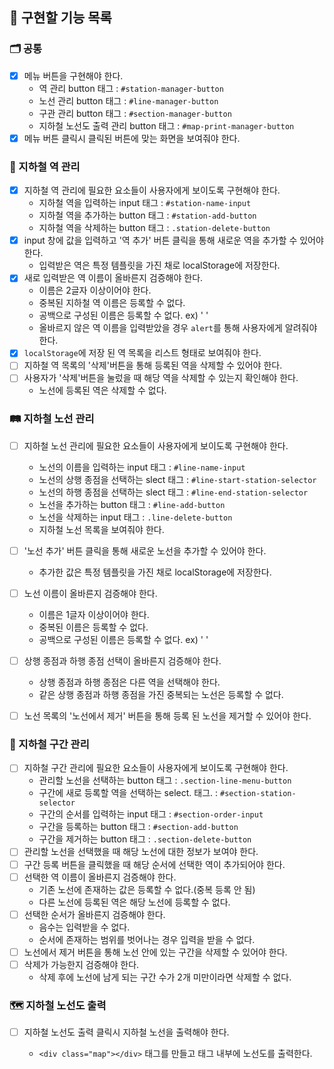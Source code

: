 ## 📝 구현할 기능 목록

### 🗂 공통

- [X] 메뉴 버튼을 구현해야 한다.
  - 역 관리 button 태그 : ```#station-manager-button```
  - 노선 관리 button 태그 : ```#line-manager-button```
  - 구관 관리 button 태그 : ```#section-manager-button```
  - 지하철 노선도 출력 관리 button 태그 : ```#map-print-manager-button```
- [X] 메뉴 버튼 클릭시 클릭된 버튼에 맞는 화면을 보여줘야 한다.

### 🚋 지하철 역 관리

- [X] 지하철 역 관리에 필요한 요소들이 사용자에게 보이도록 구현해야 한다. 
  - 지하철 역을 입력하는 input 태그 : ```#station-name-input```
  - 지하철 역을 추가하는 button 태그 : ```#station-add-button```
  - 지하철 역을 삭제하는 button 태그 : ```.station-delete-button```
- [X] input 창에 값을 입력하고 '역 추가' 버튼 클릭을 통해 새로운 역을 추가할 수 있어야 한다.
  - 입력받은 역은 특정 템플릿을 가진 채로 localStorage에 저장한다.
- [X] 새로 입력받은 역 이름이 올바른지 검증해야 한다.
  - 이름은 2글자 이상이어야 한다.
  - 중복된 지하철 역 이름은 등록할 수 없다.
  - 공백으로 구성된 이름은 등록할 수 없다. ex) '    '
  - 올바르지 않은 역 이름을 입력받았을 경우 ```alert```를 통해 사용자에게 알려줘야 한다.
- [X] ```localStorage```에 저장 된 역 목록을 리스트 형태로 보여줘야 한다.
- [ ] 지하철 역 목록의 '삭제'버튼을 통해 등록된 역을 삭제할 수 있어야 한다.
- [ ] 사용자가 '삭제'버튼을 눌렀을 때 해당 역을 삭제할 수 있는지 확인해야 한다.
  - 노선에 등록된 역은 삭제할 수 없다.


### 🛤 지하철 노선 관리

- [ ] 지하철 노선 관리에 필요한 요소들이 사용자에게 보이도록 구현해야 한다.
  - 노선의 이름을 입력하는 input 태그 : ```#line-name-input```
  - 노선의 상행 종점을 선택하는 slect 태그 : ```#line-start-station-selector```
  - 노선의 하행 종점을 선택하는 slect 태그 : ```#line-end-station-selector```
  - 노선을 추가하는 button 태그 : ```#line-add-button```
  - 노선을 삭제하는 input 태그 : ```.line-delete-button```
  - 지하철 노선 목록을 보여줘야 한다.
- [ ] '노선 추가' 버튼 클릭을 통해 새로운 노선을 추가할 수 있어야 한다.
  - 추가한 값은 특정 템플릿을 가진 채로 localStorage에 저장한다.
- [ ] 노선 이름이 올바른지 검증해야 한다.
  - 이름은 1글자 이상이어야 한다.
  - 중복된 이름은 등록할 수 없다.
  - 공백으로 구성된 이름은 등록할 수 없다. ex) '     '

- [ ] 상행 종점과 하행 종점 선택이 올바른지 검증해야 한다.
  - 상행 종점과 하행 종점은 다른 역을 선택해야 한다.
  - 같은 상행 종점과 하행 종점을 가진 중복되는 노선은 등록할 수 없다.
- [ ] 노선 목록의 '노선에서 제거' 버튼을 통해 등록 된 노선을 제거할 수 있어야 한다.

### 🚉 지하철 구간 관리

- [ ] 지하철 구간 관리에 필요한 요소들이 사용자에게 보이도록 구현해야 한다.
  - 관리할 노선을 선택하는 button 태그 : ```.section-line-menu-button```
  - 구간에 새로 등록할 역을 선택하는 select. 태그. : ```#section-station-selector```
  - 구간의 순서를 입력하는 input 태그 : ```#section-order-input```
  - 구간을 등록하는 button 태그 : ```#section-add-button```
  - 구간을 제거하는 button 태그 : ```.section-delete-button```
- [ ] 관리할 노선을 선택했을 때 해당 노선에 대한 정보가 보여야 한다.
- [ ] 구간 등록 버튼을 클릭했을 때 해당 순서에 선택한 역이 추가되어야 한다.
- [ ] 선택한 역 이름이 올바른지 검증해야 한다.
  - 기존 노선에 존재하는 값은 등록할 수 없다.(중복 등록 안 됨)
  - 다른 노선에 등록된 역은 해당 노선에 등록할 수 없다.
- [ ] 선택한 순서가 올바른지 검증해야 한다.
  - 음수는 입력받을 수 없다.
  - 순서에 존재하는 범위를 벗어나는 경우 입력을 받을 수 없다.
- [ ] 노선에서 제거 버튼을 통해 노선 안에 있는 구간을 삭제할 수 있어야 한다.
- [ ] 삭제가 가능한지 검증해야 한다.
  - 삭제 후에 노선에 남게 되는 구간 수가 2개 미만이라면 삭제할 수 없다.

### 🗺 지하철 노선도 출력

- [ ] 지하철 노선도 출력 클릭시 지하철 노선을 출력해야 한다.

  - ```<div class="map"></div>``` 태그를 만들고 태그 내부에 노선도를 출력한다.

  
